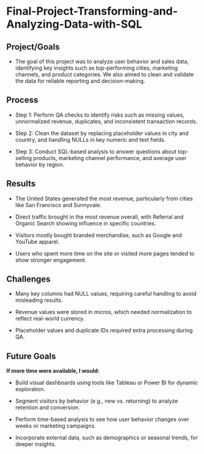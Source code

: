 # Final-Project-Transforming-and-Analyzing-Data-with-SQL

## Project/Goals

-	The goal of this project was to analyze user behavior and sales data, identifying key insights such as top-performing cities, marketing channels, and product categories. We also aimed to clean and validate the data for reliable reporting and decision-making.

## Process
-	Step 1: Perform QA checks to identify risks such as missing values, unnormalized revenue, duplicates, and inconsistent transaction records.

-	Step 2: Clean the dataset by replacing placeholder values in city and country, and handling NULLs in key numeric and text fields.

-	Step 3: Conduct SQL-based analysis to answer questions about top-selling products, marketing channel performance, and average user behavior by region.

## Results

-  	The United States generated the most revenue, particularly from cities like San Francisco and Sunnyvale.
-	Direct traffic brought in the most revenue overall, with Referral and Organic Search showing influence in specific countries.

-	Visitors mostly bought branded merchandise, such as Google and YouTube apparel.

-	Users who spent more time on the site or visited more pages tended to show stronger engagement.

## Challenges 
	
-	Many key columns had NULL values, requiring careful handling to avoid misleading results.

-	Revenue values were stored in micros, which needed normalization to reflect real-world currency.

-	Placeholder values and duplicate IDs required extra processing during QA.


## Future Goals
**If more time were available, I would:**

-	Build visual dashboards using tools like Tableau or Power BI for dynamic exploration.

-	Segment visitors by behavior (e.g., new vs. returning) to analyze retention and conversion.
	
-	Perform time-based analysis to see how user behavior changes over weeks or marketing campaigns.
  
-	Incorporate external data, such as demographics or seasonal trends, for deeper insights.
